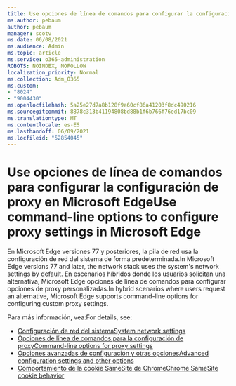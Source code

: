 ```yaml
---
title: Use opciones de línea de comandos para configurar la configuración de proxy en Microsoft Edge
ms.author: pebaum
author: pebaum
manager: scotv
ms.date: 06/08/2021
ms.audience: Admin
ms.topic: article
ms.service: o365-administration
ROBOTS: NOINDEX, NOFOLLOW
localization_priority: Normal
ms.collection: Adm_O365
ms.custom:
- "8024"
- "9004430"
ms.openlocfilehash: 5a25e27d7a8b128f9a60cf86a41203f8dc490216
ms.sourcegitcommit: 8878c313b41194808bd88b1f6b766f76ed17bc09
ms.translationtype: MT
ms.contentlocale: es-ES
ms.lasthandoff: 06/09/2021
ms.locfileid: "52854045"
---
```

# <a name="use-command-line-options-to-configure-proxy-settings-in-microsoft-edge"></a><span data-ttu-id="0fdfc-102">Use opciones de línea de comandos para configurar la configuración de proxy en Microsoft Edge</span><span class="sxs-lookup"><span data-stu-id="0fdfc-102">Use command-line options to configure proxy settings in Microsoft Edge</span></span>

<span data-ttu-id="0fdfc-103">En Microsoft Edge versiones 77 y posteriores, la pila de red usa la configuración de red del sistema de forma predeterminada.</span><span class="sxs-lookup"><span data-stu-id="0fdfc-103">In Microsoft Edge versions 77 and later, the network stack uses the system's network settings by default.</span></span> <span data-ttu-id="0fdfc-104">En escenarios híbridos donde los usuarios solicitan una alternativa, Microsoft Edge opciones de línea de comandos para configurar opciones de proxy personalizadas.</span><span class="sxs-lookup"><span data-stu-id="0fdfc-104">In hybrid scenarios where users request an alternative, Microsoft Edge supports command-line options for configuring custom proxy settings.</span></span> 

<span data-ttu-id="0fdfc-105">Para más información, vea:</span><span class="sxs-lookup"><span data-stu-id="0fdfc-105">For details, see:</span></span>

- [<span data-ttu-id="0fdfc-106">Configuración de red del sistema</span><span class="sxs-lookup"><span data-stu-id="0fdfc-106">System network settings</span></span>](/deployedge/edge-learnmore-cmdline-options-proxy-settings#system-network-settings)
- [<span data-ttu-id="0fdfc-107">Opciones de línea de comandos para la configuración de proxy</span><span class="sxs-lookup"><span data-stu-id="0fdfc-107">Command-line options for proxy settings</span></span>](/deployedge/edge-learnmore-cmdline-options-proxy-settings#system-network-settings)
- [<span data-ttu-id="0fdfc-108">Opciones avanzadas de configuración y otras opciones</span><span class="sxs-lookup"><span data-stu-id="0fdfc-108">Advanced configuration settings and other options</span></span>](https://go.microsoft.com/fwlink/?linkid=2134293)
- [<span data-ttu-id="0fdfc-109">Comportamiento de la cookie SameSite de Chrome</span><span class="sxs-lookup"><span data-stu-id="0fdfc-109">Chrome SameSite cookie behavior</span></span>](/office365/troubleshoot/miscellaneous/chrome-behavior-affects-applications)